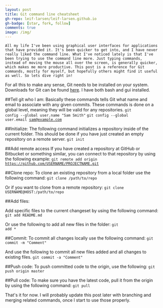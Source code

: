```yaml
---
layout: post
title: Git command line cheatsheet
gh-repo: leif-larsen/leif-larsen.github.io
gh-badge: [star, fork, follow]
comments: true
image: /img/
---
```

    
    All my life I've been using graphical user interfaces for applications that have provided it. It's been quicker to get into, and I have never really liked the command line. What I've noticed lately is that I've been trying to use the command line more. Just typing commands, instead of moving the mouse all over the screen, is generally quicker, which makes me more productive. This post is a reference for Git commands, mostly for myself, but hopefully others might find it useful as well. So lets dive right in!

For all this to make any sense, Git needs to be installed on your system. Downloads for Git can be found [here](https://git-scm.com/download/). I have both bash and gui installed.

##Tell git who I am:
Basically these commands tells Git what name and email to associate with any given commits. These commands is done on a global level, meaning they will be valid for any repositories.
<code>git config --global user.name "Sam Smith"</code>
<code>git config --global user.email sam@example.com</code>

##Initialize:
The following command initializes a repository inside of the current folder. This should be done if you have just created an empty repository on a remote server.
<code>git init</code>

##Add remote access 
If you have created a repository at GitHub or Bitbucket or something similar, you can connect to that repository by using the following example:
<code>git remote add origin https://github.com/USERNAME/PROJECTNAME.git</code>

##Clone repo:
To clone an existing repository from a local folder use the following command:
<code>git clone /path/to/repo</code>

Or if you want to clone from a remote repository:
<code>git clone USERNAME@HOST:/path/to/repo</code>

##Add files:

Add specific files to the current changeset by using the following command: 
<code>git add README.md</code> 

Or use the following to add all new files in the folder: 
<code>git add *</code> 

##Commit:
To commit all changes locally use the following command:
<code>git commit -m "Comment"</code>

And use the following to commit all new files added and all changes to existing files.
<code>git commit -a "Comment"</code> 

##Push code:
To push committed code to the origin, use the following:
<code>git push origin master</code>

##Pull code:
To make sure you have the latest code, pull it from the origin by using the following command:
<code>git pull</code>

That's it for now. I will probably update this post later with branching and merging related commands, once I start to use those properly.